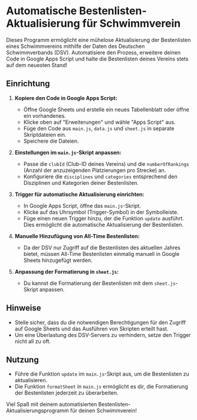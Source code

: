 # Automatische Bestenlisten-Aktualisierung für Schwimmverein

Dieses Programm ermöglicht eine mühelose Aktualisierung der Bestenlisten eines Schwimmvereins mithilfe der Daten des Deutschen Schwimmverbands (DSV). Automatisiere den Prozess, erweitere deinen Code in Google Apps Script und halte die Bestenlisten deines Vereins stets auf dem neuesten Stand!

## Einrichtung

1. **Kopiere den Code in Google Apps Script:**
   - Öffne Google Sheets und erstelle ein neues Tabellenblatt oder öffne ein vorhandenes.
   - Klicke oben auf "Erweiterungen" und wähle "Apps Script" aus.
   - Füge den Code aus `main.js`, `data.js` und `sheet.js` in separate Skriptdateien ein.
   - Speichere die Dateien.

2. **Einstellungen im `main.js`-Skript anpassen:**
   - Passe die `clubId` (Club-ID deines Vereins) und die `numberOfRankings` (Anzahl der anzuzeigenden Platzierungen pro Strecke) an.
   - Konfiguriere die `disciplines` und `categories` entsprechend den Disziplinen und Kategorien deiner Bestenlisten.

3. **Trigger für automatische Aktualisierung einrichten:**
   - In Google Apps Script, öffne das `main.js`-Skript.
   - Klicke auf das Uhrsymbol (Trigger-Symbol) in der Symbolleiste.
   - Füge einen neuen Trigger hinzu, der die Funktion `update` ausführt. Dies ermöglicht die automatische Aktualisierung der Bestenlisten.

4. **Manuelle Hinzufügung von All-Time Bestenlisten:**
   - Da der DSV nur Zugriff auf die Bestenlisten des aktuellen Jahres bietet, müssen All-Time Bestenlisten einmalig manuell in Google Sheets hinzugefügt werden.

5. **Anpassung der Formatierung in `sheet.js`:**
   - Du kannst die Formatierung der Bestenlisten mit dem `sheet.js`-Skript anpassen.

## Hinweise

- Stelle sicher, dass du die notwendigen Berechtigungen für den Zugriff auf Google Sheets und das Ausführen von Skripten erteilt hast.
- Um eine Überlastung des DSV-Servers zu verhindern, setze den Trigger nicht all zu oft.

## Nutzung

- Führe die Funktion `update` im `main.js`-Skript aus, um die Bestenlisten zu aktualisieren.
- Die Funktion `formatSheet` in `main.js` ermöglicht es dir, die Formatierung der Bestenlisten jederzeit zu überarbeiten.

Viel Spaß mit deinem automatisierten Bestenlisten-Aktualisierungsprogramm für deinen Schwimmverein!
